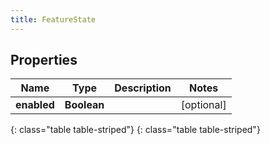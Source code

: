 ```yaml
---
title: FeatureState
---
```


## Properties

| Name | Type | Description | Notes |
| ------------ | ------------- | ------------- | ------------- |
| **enabled** | **Boolean** |  |  [optional] |
{: class="table table-striped"}
{: class="table table-striped"}


